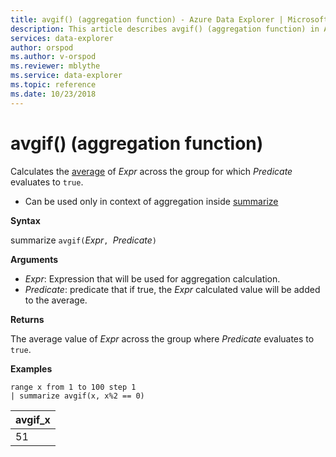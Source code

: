 ```yaml
---
title: avgif() (aggregation function) - Azure Data Explorer | Microsoft Docs
description: This article describes avgif() (aggregation function) in Azure Data Explorer.
services: data-explorer
author: orspod
ms.author: v-orspod
ms.reviewer: mblythe
ms.service: data-explorer
ms.topic: reference
ms.date: 10/23/2018
---
```

# avgif() (aggregation function)

Calculates the [average](avg-aggfunction.md) of *Expr* across the group for which *Predicate* evaluates to `true`.

* Can be used only in context of aggregation inside [summarize](summarizeoperator.md)

**Syntax**

summarize `avgif(`*Expr*`, `*Predicate*`)`

**Arguments**

* *Expr*: Expression that will be used for aggregation calculation. 
* *Predicate*:  predicate that if true, the *Expr* calculated value will be added to the average.

**Returns**

The average value of *Expr* across the group where *Predicate* evaluates to `true`.
 
**Examples**

```kusto
range x from 1 to 100 step 1
| summarize avgif(x, x%2 == 0)
```

|avgif_x|
|---|
|51|